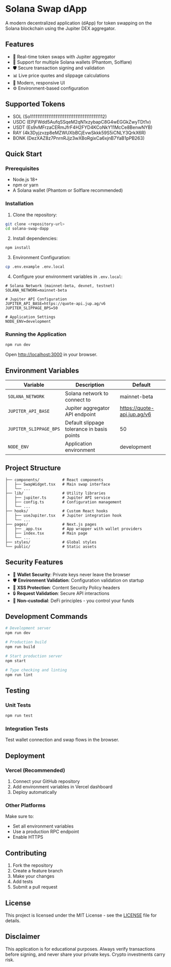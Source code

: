 # Solana Swap dApp

A modern decentralized application (dApp) for token swapping on the Solana blockchain using the Jupiter DEX aggregator.

## Features

- 🔄 Real-time token swaps with Jupiter aggregator
- 👛 Support for multiple Solana wallets (Phantom, Solflare)
- 🛡️ Secure transaction signing and validation
- 📊 Live price quotes and slippage calculations
- 🎨 Modern, responsive UI
- ⚙️ Environment-based configuration

## Supported Tokens

- SOL (So11111111111111111111111111111111111111112)
- USDC (EPjFWdd5AufqSSqeM2qN1xzybapC8G4wEGGkZwyTDt1v)
- USDT (Es9vMFrzaCERmJfrF4H2FYD4KCoNkY11McCe8BenwNYB)
- RAY (4k3Dyjzvzp8eMZWUXbBCjEvwSkkk59S5iCNLY3QrkX6R)
- BONK (DezXAZ8z7PnrnRJjz3wXBoRgixCa6xjnB7YaB1pPB263)

## Quick Start

### Prerequisites

- Node.js 18+
- npm or yarn
- A Solana wallet (Phantom or Solflare recommended)

### Installation

1. Clone the repository:
```bash
git clone <repository-url>
cd solana-swap-dapp
```

2. Install dependencies:
```bash
npm install
```

3. Environment Configuration:
```bash
cp .env.example .env.local
```

4. Configure your environment variables in `.env.local`:
```env
# Solana Network (mainnet-beta, devnet, testnet)
SOLANA_NETWORK=mainnet-beta

# Jupiter API Configuration
JUPITER_API_BASE=https://quote-api.jup.ag/v6
JUPITER_SLIPPAGE_BPS=50

# Application Settings
NODE_ENV=development
```

### Running the Application

```bash
npm run dev
```

Open [http://localhost:3000](http://localhost:3000) in your browser.

## Environment Variables

| Variable | Description | Default |
|----------|-------------|---------|
| `SOLANA_NETWORK` | Solana network to connect to | mainnet-beta |
| `JUPITER_API_BASE` | Jupiter aggregator API endpoint | https://quote-api.jup.ag/v6 |
| `JUPITER_SLIPPAGE_BPS` | Default slippage tolerance in basis points | 50 |
| `NODE_ENV` | Application environment | development |

## Project Structure

```
├── components/          # React components
│   ├── SwapWidget.tsx   # Main swap interface
│   └── ...
├── lib/                 # Utility libraries
│   ├── jupiter.ts       # Jupiter API service
│   ├── config.ts        # Configuration management
│   └── ...
├── hooks/               # Custom React hooks
│   ├── useJupiter.tsx   # Jupiter integration hook
│   └── ...
├── pages/               # Next.js pages
│   ├── _app.tsx         # App wrapper with wallet providers
│   ├── index.tsx        # Main page
│   └── ...
├── styles/              # Global styles
└── public/              # Static assets
```

## Security Features

- 🔐 **Wallet Security**: Private keys never leave the browser
- 🛡️ **Environment Validation**: Configuration validation on startup
- 🚫 **XSS Protection**: Content Security Policy headers
- 🔒 **Request Validation**: Secure API interactions
- 🧩 **Non-custodial**: DeFi principles - you control your funds

## Development Commands

```bash
# Development server
npm run dev

# Production build
npm run build

# Start production server
npm start

# Type checking and linting
npm run lint
```

## Testing

### Unit Tests
```bash
npm run test
```

### Integration Tests
Test wallet connection and swap flows in the browser.

## Deployment

### Vercel (Recommended)

1. Connect your GitHub repository
2. Add environment variables in Vercel dashboard
3. Deploy automatically

### Other Platforms

Make sure to:
- Set all environment variables
- Use a production RPC endpoint
- Enable HTTPS

## Contributing

1. Fork the repository
2. Create a feature branch
3. Make your changes
4. Add tests
5. Submit a pull request

## License

This project is licensed under the MIT License - see the [LICENSE](LICENSE) file for details.

## Disclaimer

This application is for educational purposes. Always verify transactions before signing, and never share your private keys. Crypto investments carry risk.